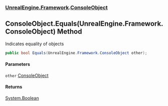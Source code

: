### [UnrealEngine.Framework](./UnrealEngine-Framework.md 'UnrealEngine.Framework').[ConsoleObject](./UnrealEngine-Framework-ConsoleObject.md 'UnrealEngine.Framework.ConsoleObject')
## ConsoleObject.Equals(UnrealEngine.Framework.ConsoleObject) Method
Indicates equality of objects  
```csharp
public bool Equals(UnrealEngine.Framework.ConsoleObject other);
```
#### Parameters
<a name='UnrealEngine-Framework-ConsoleObject-Equals(UnrealEngine-Framework-ConsoleObject)-other'></a>
`other` [ConsoleObject](./UnrealEngine-Framework-ConsoleObject.md 'UnrealEngine.Framework.ConsoleObject')  
  
#### Returns
[System.Boolean](https://docs.microsoft.com/en-us/dotnet/api/System.Boolean 'System.Boolean')  
